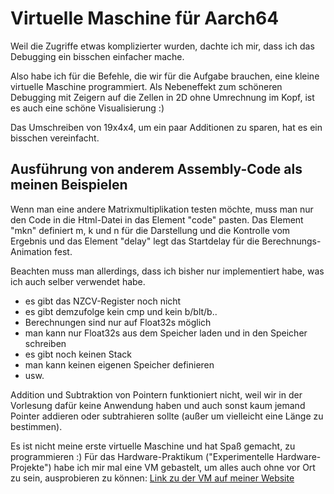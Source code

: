 
# Virtuelle Maschine für Aarch64

Weil die Zugriffe etwas komplizierter wurden, dachte ich mir, dass ich das Debugging ein bisschen einfacher mache.

Also habe ich für die Befehle, die wir für die Aufgabe brauchen, eine kleine virtuelle Maschine programmiert.
Als Nebeneffekt zum schöneren Debugging mit Zeigern auf die Zellen in 2D ohne Umrechnung im Kopf, ist es auch eine schöne Visualisierung :)

Das Umschreiben von 19x4x4, um ein paar Additionen zu sparen, hat es ein bisschen vereinfacht.

## Ausführung von anderem Assembly-Code als meinen Beispielen

Wenn man eine andere Matrixmultiplikation testen möchte, muss man nur den Code in die Html-Datei in das Element "code" pasten.
Das Element "mkn" definiert m, k und n für die Darstellung und die Kontrolle vom Ergebnis und das Element "delay" legt das Startdelay für die Berechnungs-Animation fest.

Beachten muss man allerdings, dass ich bisher nur implementiert habe, was ich auch selber verwendet habe.
- es gibt das NZCV-Register noch nicht
- es gibt demzufolge kein cmp und kein b/blt/b..
- Berechnungen sind nur auf Float32s möglich
- man kann nur Float32s aus dem Speicher laden und in den Speicher schreiben
- es gibt noch keinen Stack
- man kann keinen eigenen Speicher definieren
- usw.

Addition und Subtraktion von Pointern funktioniert nicht, weil wir in der Vorlesung dafür keine Anwendung haben und auch sonst kaum jemand Pointer addieren oder subtrahieren sollte (außer um vielleicht eine Länge zu bestimmen).



Es ist nicht meine erste virtuelle Maschine und hat Spaß gemacht, zu programmieren :)
Für das Hardware-Praktikum ("Experimentelle Hardware-Projekte") habe ich mir mal eine VM gebastelt, um alles auch ohne vor Ort zu sein, ausprobieren zu können: [Link zu der VM auf meiner Website](https://phychi.com/asm/)